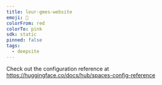 ```yaml
---
title: lour-gmes-website
emoji: 🐳
colorFrom: red
colorTo: pink
sdk: static
pinned: false
tags:
  - deepsite
---
```


Check out the configuration reference at https://huggingface.co/docs/hub/spaces-config-reference